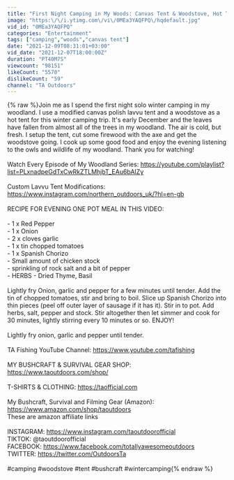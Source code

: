 ```yaml
---
title: "First Night Camping in My Woods: Canvas Tent & Woodstove, Hot Tenting, Winter Camping"
image: "https:\/\/i.ytimg.com\/vi\/0MEa3YAQFPQ\/hqdefault.jpg"
vid_id: "0MEa3YAQFPQ"
categories: "Entertainment"
tags: ["camping","woods","canvas tent"]
date: "2021-12-09T08:31:01+03:00"
vid_date: "2021-12-07T18:00:00Z"
duration: "PT40M7S"
viewcount: "98151"
likeCount: "5570"
dislikeCount: "59"
channel: "TA Outdoors"
---
```

{% raw %}Join me as I spend the first night solo winter camping in my woodland. I use a modified canvas polish lavvu tent and a woodstove as a hot tent for this winter camping trip. It's early December and the leaves have fallen from almost all of the trees in my woodland. The air is cold, but fresh. I setup the tent, cut some firewood with the axe and get the woodstove going. I cook up some good food and enjoy the evening listening to the owls and wildlife of my woodland. Thank you for watching!<br /><br />Watch Every Episode of My Woodland Series: <a rel="nofollow" target="blank" href="https://youtube.com/playlist?list=PLxnadpeGdTxCwRkZTLMhjbT_EAu6bAIZy">https://youtube.com/playlist?list=PLxnadpeGdTxCwRkZTLMhjbT_EAu6bAIZy</a><br /><br />Custom Lavvu Tent Modifications: <a rel="nofollow" target="blank" href="https://www.instagram.com/northern_outdoors_uk/?hl=en-gb">https://www.instagram.com/northern_outdoors_uk/?hl=en-gb</a><br /><br />RECIPE FOR EVENING ONE POT MEAL IN THIS VIDEO:<br /><br />- 1 x Red Pepper<br />- 1 x Onion<br />- 2 x cloves garlic<br />- 1 x tin chopped tomatoes<br />- 1 x Spanish Chorizo<br />- Small amount of chicken stock<br />- sprinkling of rock salt and a bit of pepper<br />- HERBS - Dried Thyme, Basil<br /><br />Lightly fry Onion, garlic and pepper for a few minutes until tender. Add the tin of chopped tomatoes, stir and bring to boil. Slice up Spanish Chorizo into thin pieces (peel off outer layer of sausage if it has it). Stir in to pot. Add herbs, salt, pepper and stock. Stir altogether then let simmer and cook for 30 minutes, lightly stirring every 10 minutes or so. ENJOY! <br /> <br />Lightly fry onion, garlic and pepper until tender. <br /><br />TA Fishing YouTube Channel: <a rel="nofollow" target="blank" href="https://www.youtube.com/tafishing">https://www.youtube.com/tafishing</a><br /><br />MY BUSHCRAFT &amp; SURVIVAL GEAR SHOP: <a rel="nofollow" target="blank" href="https://www.taoutdoors.com/shop/">https://www.taoutdoors.com/shop/</a><br /><br />T-SHIRTS &amp; CLOTHING: <a rel="nofollow" target="blank" href="https://taofficial.com">https://taofficial.com</a> <br /><br />My Bushcraft, Survival and Filming Gear (Amazon): <a rel="nofollow" target="blank" href="https://www.amazon.com/shop/taoutdoors">https://www.amazon.com/shop/taoutdoors</a><br />These are amazon affiliate links  <br /><br />INSTAGRAM: <a rel="nofollow" target="blank" href="https://www.instagram.com/taoutdoorofficial">https://www.instagram.com/taoutdoorofficial</a><br />TIKTOK: @taoutdoorofficial<br />FACEBOOK: <a rel="nofollow" target="blank" href="https://www.facebook.com/totallyawesomeoutdoors">https://www.facebook.com/totallyawesomeoutdoors</a><br />TWITTER: <a rel="nofollow" target="blank" href="https://twitter.com/OutdoorsTa">https://twitter.com/OutdoorsTa</a><br /><br />#camping #woodstove #tent #bushcraft #wintercamping{% endraw %}
